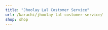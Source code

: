 ```yaml
---
title: "Jhoolay Lal Costomer Service"
url: /karachi/jhoolay-lal-costomer-service/
shop: shop
---
```

